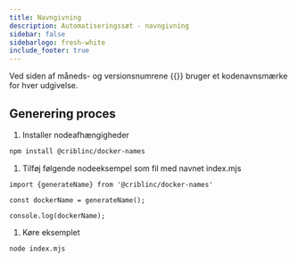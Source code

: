 ```yaml
---
title: Navngivning
description: Automatiseringssæt - navngivning
sidebar: false
sidebarlogo: fresh-white
include_footer: true
---
```

Ved siden af måneds- og versionsnumrene {{<product-name>}} bruger et kodenavnsmærke for hver udgivelse.

## Generering proces

1. Installer nodeafhængigheder

```bash
npm install @criblinc/docker-names
```

1. Tilføj følgende nodeeksempel som fil med navnet index.mjs

```nodejs
import {generateName} from '@criblinc/docker-names'

const dockerName = generateName();

console.log(dockerName);
```

1. Køre eksemplet

```bash
node index.mjs
```
